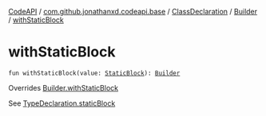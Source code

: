 [CodeAPI](../../../index.md) / [com.github.jonathanxd.codeapi.base](../../index.md) / [ClassDeclaration](../index.md) / [Builder](index.md) / [withStaticBlock](.)

# withStaticBlock

`fun withStaticBlock(value: `[`StaticBlock`](../../-static-block/index.md)`): `[`Builder`](index.md)

Overrides [Builder.withStaticBlock](../../-elements-holder/-builder/with-static-block.md)

See [TypeDeclaration.staticBlock](../../-elements-holder/static-block.md)


